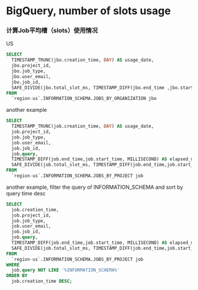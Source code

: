 # BigQuery, number of slots usage

### 计算Job平均槽（slots）使用情况

US

```sql
SELECT
  TIMESTAMP_TRUNC(jbo.creation_time, DAY) AS usage_date,
  jbo.project_id,
  jbo.job_type,
  jbo.user_email,
  jbo.job_id,
  SAFE_DIVIDE(jbo.total_slot_ms, TIMESTAMP_DIFF(jbo.end_time ,jbo.start_time, MILLISECOND)) AS num_slots
FROM
  `region-us`.INFORMATION_SCHEMA.JOBS_BY_ORGANIZATION jbo
```

another example

```sql
SELECT
  TIMESTAMP_TRUNC(job.creation_time, DAY) AS usage_date,
  job.project_id,
  job.job_type,
  job.user_email,
  job.job_id,
  job.query,
  TIMESTAMP_DIFF(job.end_time,job.start_time, MILLISECOND) AS elapsed_ms,
  SAFE_DIVIDE(job.total_slot_ms, TIMESTAMP_DIFF(job.end_time,job.start_time, MILLISECOND)) AS num_slots
FROM
  `region-us`.INFORMATION_SCHEMA.JOBS_BY_PROJECT job
```

another example, filter the query of INFORMATION_SCHEMA and sort by query time desc
```sql
SELECT
  job.creation_time,
  job.project_id,
  job.job_type,
  job.user_email,
  job.job_id,
  job.query,
  TIMESTAMP_DIFF(job.end_time,job.start_time, MILLISECOND) AS elapsed_ms,
  SAFE_DIVIDE(job.total_slot_ms, TIMESTAMP_DIFF(job.end_time,job.start_time, MILLISECOND)) AS num_slots
FROM
  `region-us`.INFORMATION_SCHEMA.JOBS_BY_PROJECT job
WHERE
  job.query NOT LIKE '%INFORMATION_SCHEMA%'
ORDER BY
  job.creation_time DESC;
```
